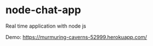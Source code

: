 # node-chat-app
Real time application with node js

Demo: https://murmuring-caverns-52999.herokuapp.com/

